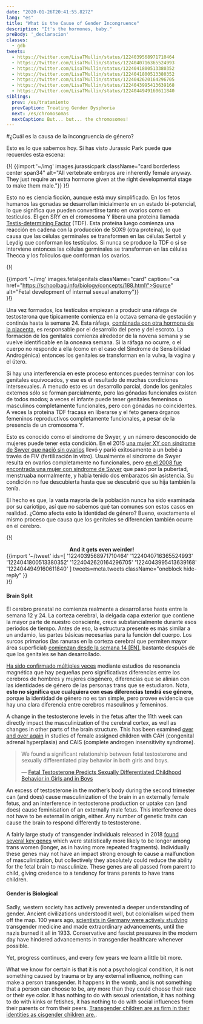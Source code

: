 ```yaml
---
date: "2020-01-26T20:41:55.827Z"
lang: "es"
title: "What is the Cause of Gender Incongruence"
description: "It's the hormones, baby."
preBody: '_declaracion'
classes:
  - gdb
tweets:
  - https://twitter.com/LisaTMullin/status/1224039568971710464
  - https://twitter.com/LisaTMullin/status/1224040716365524993
  - https://twitter.com/LisaTMullin/status/1224041800513380352
  - https://twitter.com/LisaTMullin/status/1224041800513380352
  - https://twitter.com/LisaTMullin/status/1224042620164296705
  - https://twitter.com/LisaTMullin/status/1224043995413639168
  - https://twitter.com/LisaTMullin/status/1224044949160611840
siblings:
  prev: /es/tratamiento
  prevCaption: Treating Gender Dysphoria
  next: /es/chromosomas
  nextCaption: But... but... the chromosomes!
---
```


#¿Cuál es la causa de la incongruencia de género?

Esto es lo que sabemos hoy. Si has visto Jurassic Park puede que recuerdes esta escena:

{!{ {{import '~/img' images.jurassicpark className="card borderless center span34" alt="All vertebrate embryos are inherently female anyway. They just require an extra hormone given at the right developmental stage to make them male."}} }!}

Esto no es ciencia ficción, aunque está muy simplificado. En los fetos humanos las gonadas se desarrollan inicialmente en un estado bi-potencial, lo que significa que pueden convertirse tanto en ovarios como en testículos. El gen SRY en el cromosoma Y libera una proteina llamada [Testis-determining Factor](https://es.wikipedia.org/wiki/SRY) (TDF). Esta proteína luego comienza una reacción en cadena con la producción de SOX9 (otra proteína), lo que causa que las células germinales se transformen en las células Sertoli y Leydig que conforman los testículos. Si nunca se produce la TDF o si se interviene entonces las células germinales se transforman en las células Thecca y los folículos que conforman los ovarios.

{!{ <div class="gutter flex" style="justify-content: center"> {{import '~/img' images.fetalgenitals className="card" caption="<a href=\"https://schoolbag.info/biology/concepts/188.html\">Source</a>" alt="Fetal development of internal sexual anatomy"}}</div> }!}

Una vez formados, los testículos empiezan a producir una ráfaga de testosterona que típicamente comienza en la octava semana de gestación y continúa hasta la semana 24. Esta ráfaga, [combinada con otra hormona de la placenta](https://www.sciencedaily.com/releases/2019/02/190214153053.htm), es responsable por el desarrollo del pene y del escroto. La formación de los genitales comienza alrededor de la novena semana y se vuelve identificable en la onceava semana. Si la ráfaga no ocurre, o el cuerpo no responde a ella (como en el caso del Síndrome de Sensibilidad Androgénica) entonces los genitales se transforman en la vulva, la vagina y el útero.

Si hay una interferencia en este proceso entonces puedes terminar con los genitales equivocados, y ese es el resultado de muchas condiciones intersexuales. A menudo esto es un desarrollo parcial, donde los genitales externos sólo se forman parcialmente, pero las gónadas funcionales existen de todos modos; a veces el infante puede tener genitales femeninos o masculinos completamente funcionales, pero con gónadas no coincidentes. A veces la proteína TDF fracasa en liberarse y el feto genera órganos femeninos reproductivos completamente funcionales, a pesar de la presencia de un cromosoma Y.

Esto es conocido como el síndrome de Swyer, y un número desconocido de mujeres puede tener esta condición. En el 2015 [una mujer XY con síndrome de Swyer que nació sin ovarios](https://www.independent.co.uk/news/science/mostly-male-woman-gives-birth-to-twins-in-medical-miracle-10033528.html) llevó y parió exitosamente a un bebé a través de FIV (fertilización in vitro). Usualmente el síndrome de Swyer resulta en ovarios completamente no funcionales, pero [en el 2008 fue encontrada una mujer con síndrome de Swyer](https://www.ncbi.nlm.nih.gov/pmc/articles/PMC2190741/) que pasó por la pubertad, menstruaba normalmente, y había tenido dos embarazos sin asistencia. Su condición no fue descubierta hasta que se descubrió que su hija también la tenía.

El hecho es que, la vasta mayoría de la población nunca ha sido examinada por su cariotipo, así que no sabemos qué tan comunes son estos casos en realidad. ¿Cómo afecta esto la identidad de género? Bueno, exactamente el mismo proceso que causa que los genitales se diferencien también ocurre en el cerebro.

{!{ <div class="gutter">
  <strong style="display: block;text-align: center;">And it gets even weirder!</strong>
{{import '~/tweet' ids=[
  '1224039568971710464'
  '1224040716365524993'
  '1224041800513380352'
  '1224042620164296705'
  '1224043995413639168'
  '1224044949160611840'
] tweets=meta.tweets className="oneblock hide-reply" }}</div> }!}

#### Brain Split

El cerebro prenatal no comienza realmente a desarrollarse hasta entre la semana 12 y 24. La corteza cerebral, la delgada capa exterior que contiene la mayor parte de nuestro consciente, crece substancialmente durante esos periodos de tiempo. Antes de eso, la estructura presente es más similar a un andamio, las partes básicas necesarias para la función del cuerpo. Los surcos primarios (las ranuras en la corteza cerebral que permiten mayor área superficial) [comienzan desde la semana 14 \[EN\]](https://www.ncbi.nlm.nih.gov/pmc/articles/PMC2989000/#Sec5title), bastante después de que los genitales se han desarrollado.

[Ha sido confirmado múltiples veces](https://www.the-scientist.com/features/are-the-brains-of-transgender-people-different-from-those-of-cisgender-people-30027) mediante estudios de resonancia magnética que hay pequeñas pero significativas diferencias entre los cerebros de hombres y mujeres cisgénero, diferencias que se alinian con las identidades de género de las personas trans que se estudiaron. Nota, **esto no significa que cualquiera con esas diferencias tendrá ese género**, porque la identidad de género no es tan simple, pero provee evidencia que hay una clara diferencia entre cerebros masculinos y femeninos.

A change in the testosterone levels in the fetus after the 11th week can directly impact the masculinization of the cerebral cortex, as well as changes in other parts of the brain structure. This has been examined [over and over again](https://www.ncbi.nlm.nih.gov/pmc/articles/PMC4350266/) in studies of female assigned children with CAH (congenital adrenal hyperplasia) and CAIS (complete androgen insensitivity syndrome).

<blockquote class="cite"><p>We found a significant relationship between fetal testosterone and sexually differentiated play behavior in both girls and boys.</p>&mdash; <a href="https://www.ncbi.nlm.nih.gov/pmc/articles/PMC2778233/">Fetal Testosterone Predicts Sexually Differentiated Childhood Behavior in Girls and in Boys</a></blockquote>

An excess of testosterone in the mother’s body during the second trimester can (and does) cause masculinization of the brain in an externally female fetus, and an interference in testosterone production or uptake can (and does) cause feminisation of an externally male fetus. This interference does not have to be external in origin, either. Any number of genetic traits can cause the brain to respond differently to testosterone.

A fairly large study of transgender individuals released in 2018 [found several key genes](https://academic.oup.com/jcem/article/104/2/390/5104458) which were statistically more likely to be longer among trans women (longer, as in having more repeated fragments). Individually these genes may not have an impact strong enough to cause a malfunction of masculinization, but collectively they absolutely could reduce the ability for the fetal brain to masculinize. These genes are all passed from parent to child, giving credence to a tendency for trans parents to have trans children.

#### Gender is Biological

Sadly, western society has actively prevented a deeper understanding of gender. Ancient civilizations understood it well, but colonialism wiped them off the map. 100 years ago, [scientists in Germany were actively studying](https://en.wikipedia.org/wiki/Institut_f%C3%BCr_Sexualwissenschaft) transgender medicine and made extraordinary advancements, until the nazis burned it all in 1933. Conservative and fascist pressures in the modern day have hindered advancements in transgender healthcare whenever possible.

Yet, progress continues, and every few years we learn a little bit more.

What we know for certain is that it is not a psychological condition, it is not something caused by trauma or by any external influence, nothing can make a person transgender. It happens in the womb, and is not something that a person can choose to be, any more than they could choose their race or their eye color. It has nothing to do with sexual orientation, it has nothing to do with kinks or fetishes, it has nothing to do with social influences from their parents or from their peers. [Transgender children are as firm in their identities as cisgender children are.](https://www.forbes.com/sites/dawnstaceyennis/2020/12/29/study-transgender-children-recognize-their-authentic-gender-at-early-age-just-like-other-kids/#20bbb14526bf).
